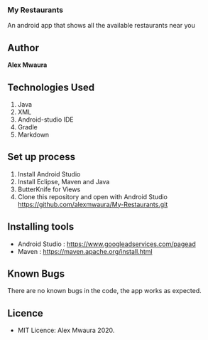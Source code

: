 ### My Restaurants

An android app that shows all the available restaurants near you
## Author
**Alex Mwaura**

## Technologies Used
1. Java
2. XML
3. Android-studio IDE
4. Gradle
5. Markdown

## Set up process
1. Install Android Studio
2. Install Eclipse, Maven and Java
3. ButterKnife for Views
4. Clone this repository and open with Android Studio https://github.com/alexmwaura/My-Restaurants.git


## Installing tools
- Android Studio : https://www.googleadservices.com/pagead
- Maven : https://maven.apache.org/install.html

## Known Bugs
There are no known bugs in the code, the app works as expected.

## Licence
- MIT Licence: Alex Mwaura 2020.